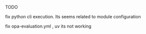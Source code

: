 TODO 

fix python cli execution. Its seems related to module configuration

fix opa-evaluation.yml , uv its not working 
